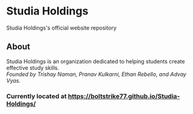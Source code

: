 # Studia Holdings
Studia Holdings's official website repository

## About
Studia Holdings is an organization dedicated to helping students create effective study skills. <br>
_Founded by Trishay Naman, Pranav Kulkarni, Ethan Rebello, and Advay Vyas._

### Currently located at https://boltstrike77.github.io/Studia-Holdings/

